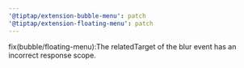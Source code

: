 ```yaml
---
'@tiptap/extension-bubble-menu': patch
'@tiptap/extension-floating-menu': patch
---
```


fix(bubble/floating-menu):The relatedTarget of the blur event has an incorrect response scope.
